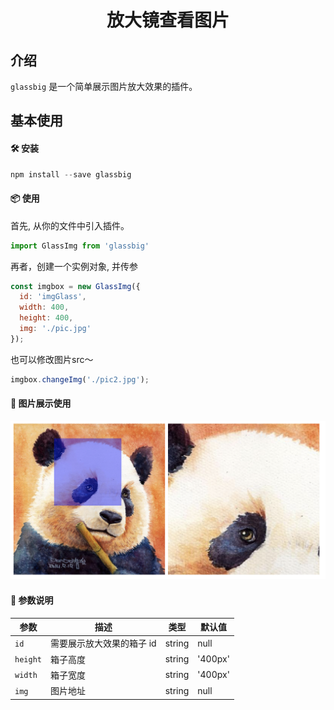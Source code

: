 <h1 align="center">放大镜查看图片</h1>

## 介绍
`glassbig` 是一个简单展示图片放大效果的插件。

## 基本使用
#### 🛠 安装
```javascript
npm install --save glassbig
```

#### 📦 使用
首先, 从你的文件中引入插件。
```javascript
import GlassImg from 'glassbig'
```

再者，创建一个实例对象, 并传参
```javascript
const imgbox = new GlassImg({
  id: 'imgGlass',
  width: 400,
  height: 400,
  img: './pic.jpg'
});
```

也可以修改图片src～
```javascript
imgbox.changeImg('./pic2.jpg');
```
#### 💃 图片展示使用
![exmp.png](exmp.png)

#### 📕 参数说明
| 参数 | 描述 | 类型 | 默认值 |
| --- | --- | --- | --- |
| `id` | 需要展示放大效果的箱子 id | string | null |
| `height` |  箱子高度 | string | '400px'|
| `width` | 箱子宽度 | string | '400px' |
| `img` | 图片地址 | string | null |


